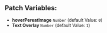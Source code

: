 ## Patch Variables:

* __hoverPereatImage__ ```Number``` (default Value: `0`)
* __Text Overlay__ ```Number``` (default Value: `1`)

